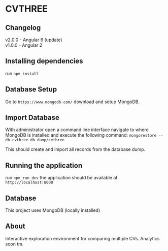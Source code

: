 # CVTHREE

## Changelog

v2.0.0 - Angular 6 (update)  
v1.0.0 - Angular 2 

## Installing dependencies

run `npm install`

## Database Setup
Go to `https://www.mongodb.com/` download and setup MongoDB.

## Import Database
With administrator open a command line interface navigate to where MongoDB is installed and execute the following command:
`mongorestore --db cvthree db_dump/cvthree`

This should create and import all records from the database dump.

## Running the application

run `npm run dev` 
the application should be available at `http://localhost:8000`

## Database 
This project uses MongoDB (locally installed)

## About

Interactive exploration environment for comparing multiple CVs.
Analytics soon tm.
